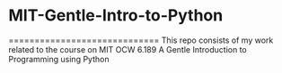 # MIT-Gentle-Intro-to-Python <space><space>
============================= <space><space>
This repo consists of my work related to the course on MIT OCW 6.189
A Gentle Introduction to Programming using Python
